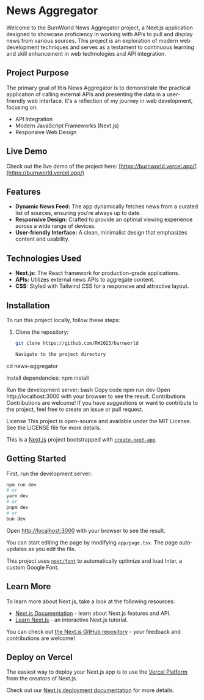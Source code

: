# News Aggregator

Welcome to the BurnWorld News Aggregator project, a Next.js application designed to showcase proficiency in working with APIs to pull and display news from various sources. This project is an exploration of modern web development techniques and serves as a testament to continuous learning and skill enhancement in web technologies and API integration.

## Project Purpose

The primary goal of this News Aggregator is to demonstrate the practical application of calling external APIs and presenting the data in a user-friendly web interface. It's a reflection of my journey in web development, focusing on:

- API Integration
- Modern JavaScript Frameworks (Next.js)
- Responsive Web Design

## Live Demo

Check out the live demo of the project here: [https://burnworld.vercel.app/](https://burnworld.vercel.app/)

## Features

- **Dynamic News Feed:** The app dynamically fetches news from a curated list of sources, ensuring you're always up to date.
- **Responsive Design:** Crafted to provide an optimal viewing experience across a wide range of devices.
- **User-friendly Interface:** A clean, minimalist design that emphasizes content and usability.

## Technologies Used

- **Next.js:** The React framework for production-grade applications.
- **APIs:** Utilizes external news APIs to aggregate content.
- **CSS:** Styled with Tailwind CSS for a responsive and attractive layout.

## Installation

To run this project locally, follow these steps:

1. Clone the repository:

   ```bash
   git clone https://github.com/RW2023/burnworld

   Navigate to the project directory
   ```

cd news-aggregator

Install dependencies:
npm install

Run the development server:
bash
Copy code
npm run dev
Open http://localhost:3000 with your browser to see the result.
Contributions
Contributions are welcome! If you have suggestions or want to contribute to the project, feel free to create an issue or pull request.

License
This project is open-source and available under the MIT License. See the LICENSE file for more details.

This is a [Next.js](https://nextjs.org/) project bootstrapped with [`create-next-app`](https://github.com/vercel/next.js/tree/canary/packages/create-next-app).

## Getting Started

First, run the development server:

```bash
npm run dev
# or
yarn dev
# or
pnpm dev
# or
bun dev
```

Open [http://localhost:3000](http://localhost:3000) with your browser to see the result.

You can start editing the page by modifying `app/page.tsx`. The page auto-updates as you edit the file.

This project uses [`next/font`](https://nextjs.org/docs/basic-features/font-optimization) to automatically optimize and load Inter, a custom Google Font.

## Learn More

To learn more about Next.js, take a look at the following resources:

- [Next.js Documentation](https://nextjs.org/docs) - learn about Next.js features and API.
- [Learn Next.js](https://nextjs.org/learn) - an interactive Next.js tutorial.

You can check out [the Next.js GitHub repository](https://github.com/vercel/next.js/) - your feedback and contributions are welcome!

## Deploy on Vercel

The easiest way to deploy your Next.js app is to use the [Vercel Platform](https://vercel.com/new?utm_medium=default-template&filter=next.js&utm_source=create-next-app&utm_campaign=create-next-app-readme) from the creators of Next.js.

Check out our [Next.js deployment documentation](https://nextjs.org/docs/deployment) for more details.
